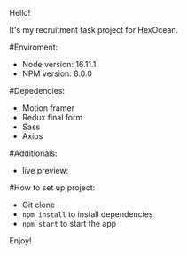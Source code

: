 Hello!

It's my recruitment task project for HexOcean.

#Enviroment:

- Node version: 16.11.1
- NPM version: 8.0.0

#Depedencies:

- Motion framer
- Redux final form
- Sass
- Axios

#Additionals:

- live preview:

#How to set up project:

- Git clone
- `npm install` to install dependencies
- `npm start` to start the app

Enjoy!
